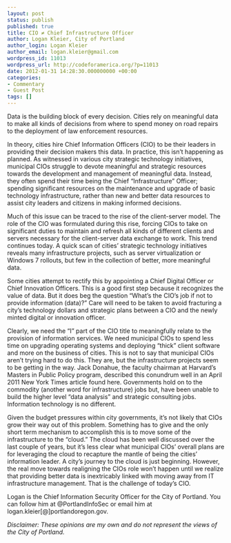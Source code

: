 ```yaml
---
layout: post
status: publish
published: true
title: CIO ≠ Chief Infrastructure Officer
author: Logan Kleier, City of Portland
author_login: Logan Kleier
author_email: logan.kleier@gmail.com
wordpress_id: 11013
wordpress_url: http://codeforamerica.org/?p=11013
date: 2012-01-31 14:28:30.000000000 +00:00
categories:
- Commentary
- Guest Post
tags: []
---
```

Data is the building block of every decision. Cities rely on meaningful data to make all kinds of decisions from where to spend money on road repairs to the deployment of law enforcement resources.

In theory, cities hire Chief Information Officers (CIO) to be their leaders in providing their decision makers this data. In practice, this isn’t happening as planned. As witnessed in various city strategic technology initiatives, municipal CIOs struggle to devote meaningful and strategic resources towards the development and management of meaningful data. Instead, they often spend their time being the Chief “Infrastructure” Officer; spending significant resources on the maintenance and upgrade of basic technology infrastructure, rather than new and better data resources to assist city leaders and citizens in making informed decisions.

Much of this issue can be traced to the rise of the client-server model. The role of the CIO was formulated during this rise, forcing CIOs to take on significant duties to maintain and refresh all kinds of different clients and servers necessary for the client-server data exchange to work. This trend continues today. A quick scan of cities’ strategic technology initiatives reveals many infrastructure projects, such as server virtualization or Windows 7 rollouts, but few in the collection of better, more meaningful data.

Some cities attempt to rectify this by appointing a Chief Digital Officer or Chief Innovation Officers. This is a good first step because it recognizes the value of data. But it does beg the question “What’s the CIO’s job if not to provide information (data)?” Care will need to be taken to avoid fracturing a city’s technology dollars and strategic plans between a CIO and the newly minted digital or innovation officer.

Clearly, we need the “I” part of the CIO title to meaningfully relate to the provision of information services. We need municipal CIOs to spend less time on upgrading operating systems and deploying “thick” client software and more on the business of cities. This is not to say that municipal CIOs aren’t trying hard to do this. They are, but the infrastructure projects seem to be getting in the way. Jack Donahue, the faculty chairman at Harvard’s Masters in Public Policy program, described this conundrum well in an April 2011 New York Times article found here. Governments hold on to the commodity (another word for infrastructure) jobs but, have been unable to build the higher level “data analysis” and strategic consulting jobs. Information technology is no different.

Given the budget pressures within city governments, it’s not likely that CIOs grow their way out of this problem. Something has to give and the only short term mechanism to accomplish this is to move some of the infrastructure to the “cloud.” The cloud has been well discussed over the last couple of years, but it’s less clear what municipal CIOs’ overall plans are for leveraging the cloud to recapture the mantle of being the cities’ information leader. A city’s journey to the cloud is just beginning. However, the real move towards realigning the CIOs role won’t happen until we realize that providing better data is inextricably linked with moving away from IT infrastructure management. That is the challenge of today’s CIO.

Logan is the Chief Information Security Officer for the City of Portland. You can follow him at @PortlandInfoSec or email him at logan.kleier[@]portlandoregon.gov.

<em>Disclaimer: These opinions are my own and do not represent the views of the City of Portland.</em>
